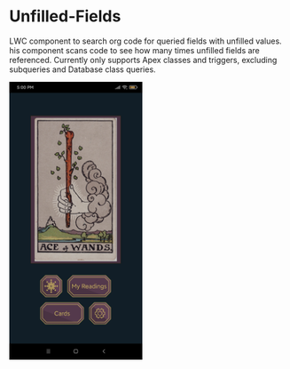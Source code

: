 # Unfilled-Fields
LWC component to search org code for queried fields with unfilled values.
his component scans code to see how many times unfilled fields are referenced.
Currently only supports Apex classes and triggers, excluding subqueries and Database class queries.

<img src="https://github.com/LacChe/tarot-logger/blob/main/pics/1.jpg" width="240" />
